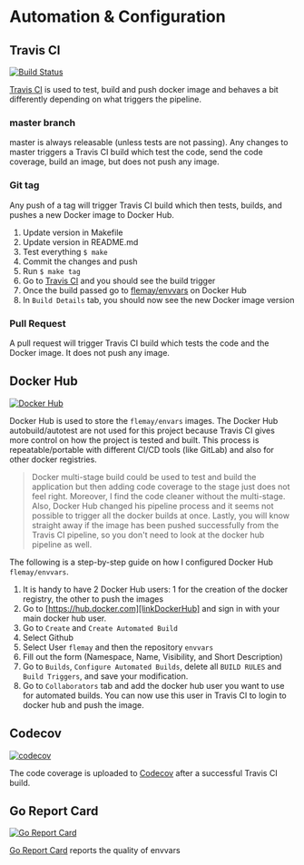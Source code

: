 # Automation & Configuration

## Travis CI

[![Build Status][linkTravisCIProjectBadge]][linkTravisCIProject]

[Travis CI][linkTravisCIProject] is used to test, build and push docker image and behaves a bit differently depending on what triggers the pipeline.

### master branch

master is always releasable (unless tests are not passing). Any changes to master triggers a Travis CI build which test the code, send the code coverage, build an image, but does not push any image.

### Git tag

Any push of a tag will trigger Travis CI build which then tests, builds, and pushes a new Docker image to Docker Hub.

1. Update version in Makefile
1. Update version in README.md
1. Test everything `$ make`
1. Commit the changes and push
1. Run `$ make tag`
1. Go to [Travis CI][linkTravisCIProject] and you should see the build trigger
1. Once the build passed go to [flemay/envvars][linkDockerHubProject] on Docker Hub
1. In `Build Details` tab, you should now see the new Docker image version

### Pull Request

A pull request will trigger Travis CI build which tests the code and the Docker image. It does not push any image.

## Docker Hub

[![Docker Hub][linkDockerHubProjectBadge]][linkDockerHubProject]

Docker Hub is used to store the `flemay/envars` images. The Docker Hub autobuild/autotest are not used for this project because Travis CI gives more control on how the project is tested and built. This process is repeatable/portable with different CI/CD tools (like GitLab) and also for other docker registries.

> Docker multi-stage build could be used to test and build the application but then adding code coverage to the stage just does not feel right. Moreover, I find the code cleaner without the multi-stage. Also, Docker Hub changed his pipeline process and it seems not possible to trigger all the docker builds at once. Lastly, you will know straight away if the image has been pushed successfully from the Travis CI pipeline, so you don't need to look at the docker hub pipeline as well.

The following is a step-by-step guide on how I configured Docker Hub `flemay/envvars`.

1. It is handy to have 2 Docker Hub users: 1 for the creation of the docker registry, the other to push the images
1. Go to [https://hub.docker.com][linkDockerHub] and sign in with your main docker hub user.
1. Go to `Create` and  `Create Automated Build`
1. Select Github
1. Select User `flemay` and then the repository `envvars`
1. Fill out the form (Namespace, Name, Visibility, and Short Description)
1. Go to `Builds`, `Configure Automated Builds`, delete all `BUILD RULES` and `Build Triggers`, and save your modification.
1. Go to `Collaborators` tab and add the docker hub user you want to use for automated builds. You can now use this user in Travis CI to login to docker hub and push the image.

## Codecov

[![codecov][linkCodecovProjectBadge]][linkCodecovProject]

The code coverage is uploaded to [Codecov](https://travis-ci.org/flemay/envvars) after a successful Travis CI build.

## Go Report Card

[![Go Report Card][linkGoReportCardProjectBadge]][linkGoReportCardProject]

[Go Report Card][linkGoReportCardProject] reports the quality of envvars


[linkTravisCIProjectBadge]: https://travis-ci.org/flemay/envvars.svg?branch=master
[linkTravisCIProject]: https://travis-ci.org/flemay/envvars
[linkDockerHubProjectBadge]: https://img.shields.io/badge/dockerhub-builds-blue.svg
[linkDockerHubProject]: https://hub.docker.com/r/flemay/envvars
[linkDockerHub]: https://hub.docker.com
[linkCodecovProjectBadge]: https://codecov.io/gh/flemay/envvars/branch/master/graph/badge.svg
[linkCodecovProject]: https://codecov.io/gh/flemay/envvars
[linkGoReportCardProjectBadge]: https://goreportcard.com/badge/github.com/flemay/envvars
[linkGoReportCardProject]: https://goreportcard.com/report/github.com/flemay/envvars